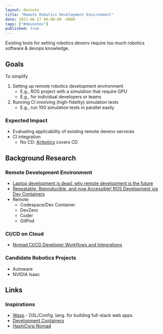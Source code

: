 ```yaml
---
layout: devnote
title: "Remote Robotics Development Environment"
date: 2023-06-27 00:00:00 -0800
tags: ["#devnotes"]
published: true
---
```


Existing tools for setting robotics devenv require too much robotics software & devops knowledge.

## Goals

To simplify
1. Setting up remote robotics development environment
    - E.g., ROS project with a simulation that require GPU
    - E.g., for individual developers or teams
2. Running CI involving (high-fidelity) simulation tests
    - E.g., run 100 simulation tests in parallel easily

### Expected Impact

- Evaluating applicability of existing remote devenv services
- CI integration
    - No CD: [Airbotics](https://www.airbotics.io/) covers CD

## Background Research

### Remote Development Environment

- [Laptop development is dead: why remote development is the future](https://medium.com/@elliotgraebert/laptop-development-is-dead-why-remote-development-is-the-future-f92ce103fd13)
- [Repeatable, Reproducible, and now Accessible! ROS Development via Dev Containers](https://discourse.ros.org/t/repeatable-reproducible-and-now-accessible-ros-development-via-dev-containers/31398/1)
- Remote
    - Codespace/Dev Container
    - DevZero
    - Coder
    - GitPod

### CI/CD on Cloud

- [Nomad CI/CD Developer Workflows and Integrations](https://www.hashicorp.com/resources/nomad-ci-cd-developer-workflows-and-integrations)

### Candidate Robotics Projects

- Autoware
- NVIDIA Isaac

## Links

### Inspirations

- [Wasp](https://wasp-lang.dev/) - DSL/Config. lang. for building full-stack web apps
- [Development Containers](https://containers.dev/)
- [HashiCorp Nomad](https://www.nomadproject.io/)
